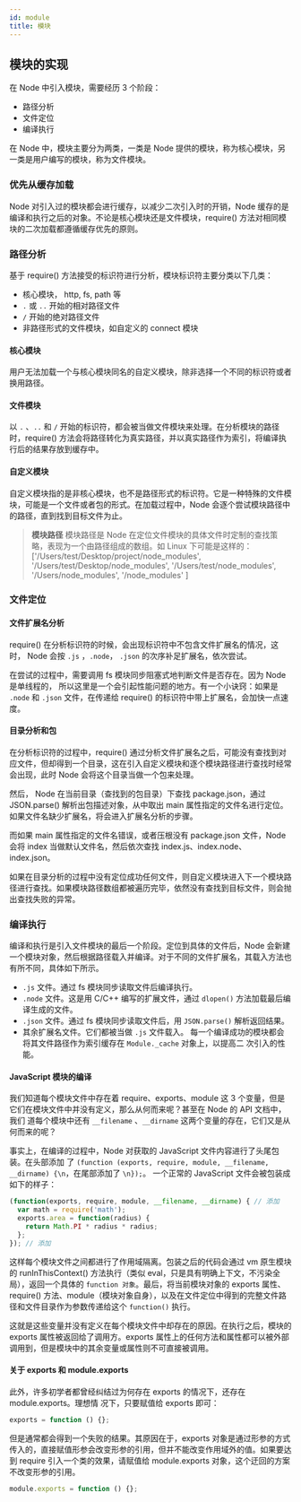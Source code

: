 ```yaml
---
id: module
title: 模块
---
```



## 模块的实现

在 Node 中引入模块，需要经历 3 个阶段：

- 路径分析
- 文件定位
- 编译执行

在 Node 中，模块主要分为两类，一类是 Node 提供的模块，称为核心模块，另一类是用户编写的模块，称为文件模块。

### 优先从缓存加载

Node 对引入过的模块都会进行缓存，以减少二次引入时的开销，Node 缓存的是编译和执行之后的对象。不论是核心模块还是文件模块，require() 方法对相同模块的二次加载都遵循缓存优先的原则。

### 路径分析

基于 require() 方法接受的标识符进行分析，模块标识符主要分类以下几类：

- 核心模块， http, fs, path 等
- `.` 或 `..` 开始的相对路径文件
- `/` 开始的绝对路径文件
- 非路径形式的文件模块，如自定义的 connect 模块

#### 核心模块

用户无法加载一个与核心模块同名的自定义模块，除非选择一个不同的标识符或者换用路径。

#### 文件模块

以 `.` 、`..` 和 `/` 开始的标识符，都会被当做文件模块来处理。在分析模块的路径时，require() 方法会将路径转化为真实路径，并以真实路径作为索引，将编译执行后的结果存放到缓存中。

#### 自定义模块

自定义模块指的是非核心模块，也不是路径形式的标识符。它是一种特殊的文件模块，可能是一个文件或者包的形式。在加载过程中，Node 会逐个尝试模块路径中的路径，直到找到目标文件为止。

> **模块路径**
> 模块路径是 Node 在定位文件模块的具体文件时定制的查找策略，表现为一个由路径组成的数组。如 Linux 下可能是这样的：
> ['/Users/test/Desktop/project/node_modules',
> '/Users/test/Desktop/node_modules',
> '/Users/test/node_modules',
> '/Users/node_modules',
> '/node_modules' ]

### 文件定位

#### 文件扩展名分析

require() 在分析标识符的时候，会出现标识符中不包含文件扩展名的情况，这时， Node 会按 `.js` ，`.node`， `.json` 的次序补足扩展名，依次尝试。

在尝试的过程中，需要调用 fs 模块同步阻塞式地判断文件是否存在。因为 Node 是单线程的， 所以这里是一个会引起性能问题的地方。有一个小诀窍：如果是 `.node` 和 `.json` 文件，在传递给 require() 的标识符中带上扩展名，会加快一点速度。

#### 目录分析和包

在分析标识符的过程中，require() 通过分析文件扩展名之后，可能没有查找到对应文件，但却得到一个目录，这在引入自定义模块和逐个模块路径进行查找时经常会出现，此时 Node 会将这个目录当做一个包来处理。

然后， Node 在当前目录（查找到的包目录）下查找 package.json，通过 JSON.parse() 解析出包描述对象，从中取出 main 属性指定的文件名进行定位。如果文件名缺少扩展名，将会进入扩展名分析的步骤。

而如果 main 属性指定的文件名错误，或者压根没有 package.json 文件，Node 会将 index 当做默认文件名，然后依次查找 index.js、index.node、index.json。

如果在目录分析的过程中没有定位成功任何文件，则自定义模块进入下一个模块路径进行查找。如果模块路径数组都被遍历完毕，依然没有查找到目标文件，则会抛出查找失败的异常。

### 编译执行

编译和执行是引入文件模块的最后一个阶段。定位到具体的文件后，Node 会新建一个模块对象，然后根据路径载入并编译。对于不同的文件扩展名，其载入方法也有所不同，具体如下所示。

- `.js` 文件。通过 fs 模块同步读取文件后编译执行。
- `.node` 文件。这是用 C/C++ 编写的扩展文件，通过 `dlopen()` 方法加载最后编译生成的文件。
- `.json` 文件。通过 fs 模块同步读取文件后，用 `JSON.parse()` 解析返回结果。
- 其余扩展名文件。它们都被当做 `.js` 文件载入。 每一个编译成功的模块都会将其文件路径作为索引缓存在 `Module._cache` 对象上，以提高二 次引入的性能。

#### JavaScript 模块的编译

我们知道每个模块文件中存在着 require、exports、module 这 3 个变量，但是它们在模块文件中并没有定义，那么从何而来呢？甚至在 Node 的 API 文档中，我们 道每个模块中还有 `__filename` 、`__dirname` 这两个变量的存在，它们又是从何而来的呢？

事实上，在编译的过程中，Node 对获取的 JavaScript 文件内容进行了头尾包装。在头部添加 了 `(function (exports, require, module, __filename, __dirname) {\n`，在尾部添加了 `\n});`。 一个正常的 JavaScript 文件会被包装成如下的样子：

```JavaScript
(function(exports, require, module, __filename, __dirname) { // 添加
  var math = require('math');
  exports.area = function(radius) {
    return Math.PI * radius * radius;
  };
}); // 添加
```

这样每个模块文件之间都进行了作用域隔离。包装之后的代码会通过 vm 原生模块的 runInThisContext() 方法执行（类似 eval，只是具有明确上下文，不污染全局），返回一个具体的 `function 对象`。最后，将当前模块对象的 exports 属性、require() 方法、module（模块对象自身），以及在文件定位中得到的完整文件路径和文件目录作为参数传递给这个 `function()` 执行。

这就是这些变量并没有定义在每个模块文件中却存在的原因。在执行之后，模块的 exports 属性被返回给了调用方。exports 属性上的任何方法和属性都可以被外部调用到，但是模块中的其余变量或属性则不可直接被调用。

#### 关于 exports 和 module.exports

此外，许多初学者都曾经纠结过为何存在 exports 的情况下，还存在 module.exports。理想情 况下，只要赋值给 exports 即可：

```JavaScript
exports = function () {};
```

但是通常都会得到一个失败的结果。其原因在于，exports 对象是通过形参的方式传入的，直接赋值形参会改变形参的引用，但并不能改变作用域外的值。如果要达到 require 引入一个类的效果，请赋值给 module.exports 对象，这个迂回的方案不改变形参的引用。

```JavaScript
module.exports = function () {};
```

